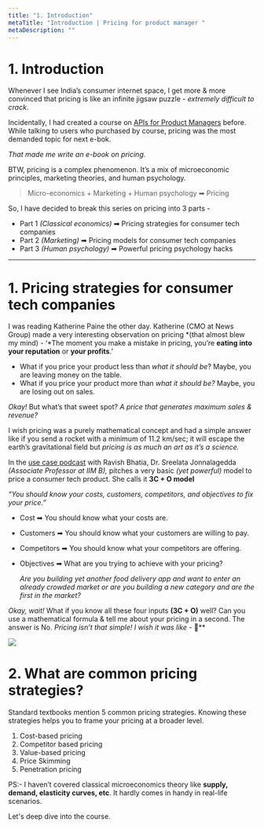 ```yaml
---
title: "1. Introduction"
metaTitle: "Introduction | Pricing for product manager "
metaDescription: ""
---
```


# 1. Introduction

<NativeAds title="Fear pricing and monetisation strategies in product interviews?" description="Find pricing case studies of 10+ unicorns at one place!" offer="👉 Use Promo code - API10 and get 50% off" />


Whenever I see India’s consumer internet space, I get more & more convinced that pricing is like an infinite jigsaw puzzle - *extremely difficult to crack*.

Incidentally, I had created a course on [APIs for Product Managers](https://www.apiforpm.tech/) before. While talking to users who purchased by course, pricing was the most demanded topic for next e-bok.

*That made me write an e-book on pricing.*

BTW, pricing is a complex phenomenon. It’s a mix of microeconomic principles, marketing theories, and human psychology.

> Micro-economics + Marketing + Human psychology ➡ Pricing
> 

So, I have decided to break this series on pricing into 3 parts -

- Part 1 *(Classical economics)* ➡ Pricing strategies for consumer tech companies
- Part 2 *(Marketing)* ➡ Pricing models for consumer tech companies
- Part 3 *(Human psychology)* ➡ Powerful pricing psychology hacks

---

# 1. Pricing strategies for consumer tech companies

I was reading Katherine Paine the other day. Katherine (CMO at News Group) made a very interesting observation on pricing *(that almost blew my mind) - ‘*The moment you make a mistake in pricing, you’re **eating into your reputation** or **your profits**.’

- What if you price your product less than *what it should be*? Maybe, you are leaving money on the table.
- What if you price your product more than *what it should be?* Maybe, you are losing out on sales.

*Okay!* But what’s that sweet spot? *A price that generates maximum sales & revenue?*

I wish pricing was a purely mathematical concept and had a simple answer like if you send a rocket with a minimum of 11.2 km/sec; it will escape the earth’s gravitational field but *pricing is as much an art as it’s a science.*

In the [use case podcast](https://turnaround.substack.com/p/pricing-strategies-for-startups) with Ravish Bhatia, Dr. Sreelata Jonnalagedda *(Associate Professor at IIM B),* pitches a very basic *(yet powerful)* model to price a consumer tech product. She calls it **3C + O model**

*“You should know your costs, customers, competitors, and objectives to fix your price.”*

- Cost ➡ You should know what your costs are.
- Customers ➡ You should know what your customers are willing to pay.
- Competitors ➡ You should know what your competitors are offering.
- Objectives ➡ What are you trying to achieve with your pricing?
    
    *Are you building yet another food delivery app and want to enter an already crowded market or are you building a new category and are the first in the market?*
    

*Okay, wait!* What if you know all these four inputs **(3C + O)** well? Can you use a mathematical formula & tell me about your pricing in a second.  The answer is No. *Pricing isn’t that simple! I wish it was like -* 💩**


<div class="img-60">

<img src="https://cdn.substack.com/image/fetch/w_1456,c_limit,f_auto,q_auto:good,fl_progressive:steep/https%3A%2F%2Fbucketeer-e05bbc84-baa3-437e-9518-adb32be77984.s3.amazonaws.com%2Fpublic%2Fimages%2Fba0f742a-615a-4768-941a-2c7c9ac7714c_1153x1280.png"/>

</div>





# 2. What are common pricing strategies?

Standard textbooks mention 5 common pricing strategies. Knowing these strategies helps you to frame your pricing at a broader level.

1. Cost-based pricing
2. Competitor based pricing
3. Value-based pricing
4. Price Skimming
5. Penetration pricing

PS:- I haven’t covered classical microeconomics theory like **supply, demand, elasticity curves, etc**. It hardly comes in handy in real-life scenarios.

Let's deep dive into the course.
